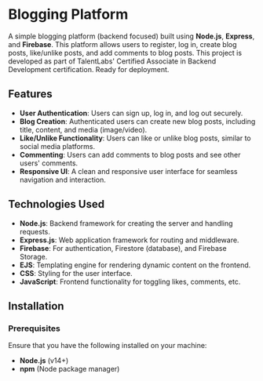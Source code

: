 # Blogging Platform

A simple blogging platform (backend focused) built using **Node.js**, **Express**, and **Firebase**. This platform allows users to register, log in, create blog posts, like/unlike posts, and add comments to blog posts. This project is developed as part of TalentLabs' Certified Associate in Backend Development certification. Ready for deployment.

## Features

- **User Authentication**: Users can sign up, log in, and log out securely.
- **Blog Creation**: Authenticated users can create new blog posts, including title, content, and media (image/video).
- **Like/Unlike Functionality**: Users can like or unlike blog posts, similar to social media platforms.
- **Commenting**: Users can add comments to blog posts and see other users' comments.
- **Responsive UI**: A clean and responsive user interface for seamless navigation and interaction.

## Technologies Used

- **Node.js**: Backend framework for creating the server and handling requests.
- **Express.js**: Web application framework for routing and middleware.
- **Firebase**: For authentication, Firestore (database), and Firebase Storage.
- **EJS**: Templating engine for rendering dynamic content on the frontend.
- **CSS**: Styling for the user interface.
- **JavaScript**: Frontend functionality for toggling likes, comments, etc.

## Installation

### Prerequisites
Ensure that you have the following installed on your machine:
- **Node.js** (v14+)
- **npm** (Node package manager)